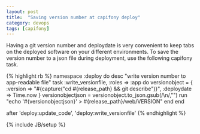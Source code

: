 ```yaml
---
layout: post
title:  "Saving version number at capifony deploy"
category: devops
tags: [capifony]
---
```

Having a git version number and deploydate is very convenient to keep tabs on the deployed software on your different environments. To save the version number to a json file during deployment, use the following capifony task.

<!--more-->

{% highlight rb %}
namespace :deploy do
  desc "write version number to app-readable file"
  task :write_versionfile, :roles => :app do
    versionobject = { 
      :version => "#{capture("cd #{release_path} && git describe")}",
      :deploydate => Time.now
    }
    versionobjectjson = versionobject.to_json.gsub(/\\n/,"")
    run "echo '#{versionobjectjson}' > #{release_path}/web/VERSION"
  end
end

after 'deploy:update_code', 'deploy:write_versionfile'
{% endhighlight %}

{% include JB/setup %}
